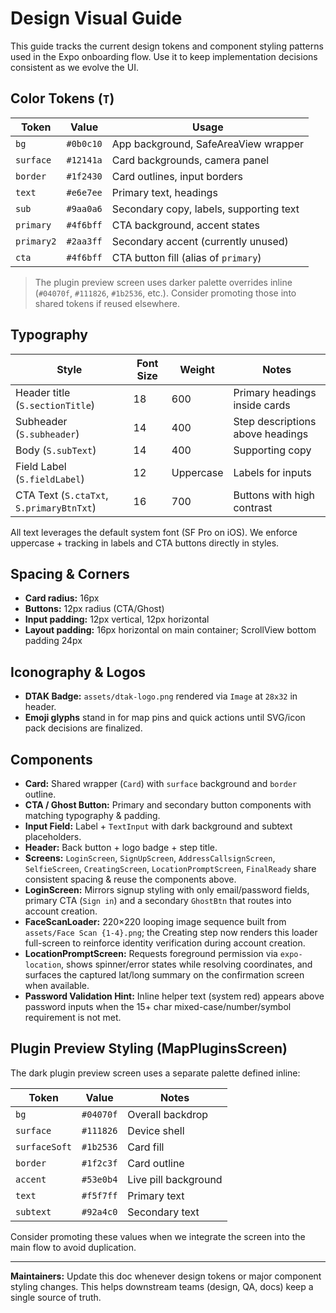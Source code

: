 # Design Visual Guide

This guide tracks the current design tokens and component styling patterns used in the Expo onboarding flow. Use it to keep implementation decisions consistent as we evolve the UI.

## Color Tokens (`T`)

| Token | Value | Usage |
|-------|-------|-------|
| `bg` | `#0b0c10` | App background, SafeAreaView wrapper |
| `surface` | `#12141a` | Card backgrounds, camera panel |
| `border` | `#1f2430` | Card outlines, input borders |
| `text` | `#e6e7ee` | Primary text, headings |
| `sub` | `#9aa0a6` | Secondary copy, labels, supporting text |
| `primary` | `#4f6bff` | CTA background, accent states |
| `primary2` | `#2aa3ff` | Secondary accent (currently unused) |
| `cta` | `#4f6bff` | CTA button fill (alias of `primary`) |

> The plugin preview screen uses darker palette overrides inline (`#04070f`, `#111826`, `#1b2536`, etc.). Consider promoting those into shared tokens if reused elsewhere.

## Typography

| Style | Font Size | Weight | Notes |
|-------|-----------|--------|-------|
| Header title (`S.sectionTitle`) | 18 | 600 | Primary headings inside cards |
| Subheader (`S.subheader`) | 14 | 400 | Step descriptions above headings |
| Body (`S.subText`) | 14 | 400 | Supporting copy |
| Field Label (`S.fieldLabel`) | 12 | Uppercase | Labels for inputs |
| CTA Text (`S.ctaTxt`, `S.primaryBtnTxt`) | 16 | 700 | Buttons with high contrast |

All text leverages the default system font (SF Pro on iOS). We enforce uppercase + tracking in labels and CTA buttons directly in styles.

## Spacing & Corners

- **Card radius:** 16px
- **Buttons:** 12px radius (CTA/Ghost)
- **Input padding:** 12px vertical, 12px horizontal
- **Layout padding:** 16px horizontal on main container; ScrollView bottom padding 24px

## Iconography & Logos

- **DTAK Badge:** `assets/dtak-logo.png` rendered via `Image` at `28x32` in header.
- **Emoji glyphs** stand in for map pins and quick actions until SVG/icon pack decisions are finalized.

## Components

- **Card:** Shared wrapper (`Card`) with `surface` background and `border` outline.
- **CTA / Ghost Button:** Primary and secondary button components with matching typography & padding.
- **Input Field:** Label + `TextInput` with dark background and subtext placeholders.
- **Header:** Back button + logo badge + step title.
- **Screens:** `LoginScreen`, `SignUpScreen`, `AddressCallsignScreen`, `SelfieScreen`, `CreatingScreen`, `LocationPromptScreen`, `FinalReady` share consistent spacing & reuse the components above.
- **LoginScreen:** Mirrors signup styling with only email/password fields, primary CTA (`Sign in`) and a secondary `GhostBtn` that routes into account creation.
- **FaceScanLoader:** 220×220 looping image sequence built from `assets/Face Scan {1-4}.png`; the Creating step now renders this loader full-screen to reinforce identity verification during account creation.
- **LocationPromptScreen:** Requests foreground permission via `expo-location`, shows spinner/error states while resolving coordinates, and surfaces the captured lat/long summary on the confirmation screen when available.
- **Password Validation Hint:** Inline helper text (system red) appears above password inputs when the 15+ char mixed-case/number/symbol requirement is not met.

## Plugin Preview Styling (MapPluginsScreen)

The dark plugin preview screen uses a separate palette defined inline:

| Token | Value | Notes |
|-------|-------|-------|
| `bg` | `#04070f` | Overall backdrop |
| `surface` | `#111826` | Device shell |
| `surfaceSoft` | `#1b2536` | Card fill |
| `border` | `#1f2c3f` | Card outline |
| `accent` | `#53e0b4` | Live pill background |
| `text` | `#f5f7ff` | Primary text |
| `subtext` | `#92a4c0` | Secondary text |

Consider promoting these values when we integrate the screen into the main flow to avoid duplication.

---

**Maintainers:** Update this doc whenever design tokens or major component styling changes. This helps downstream teams (design, QA, docs) keep a single source of truth.
